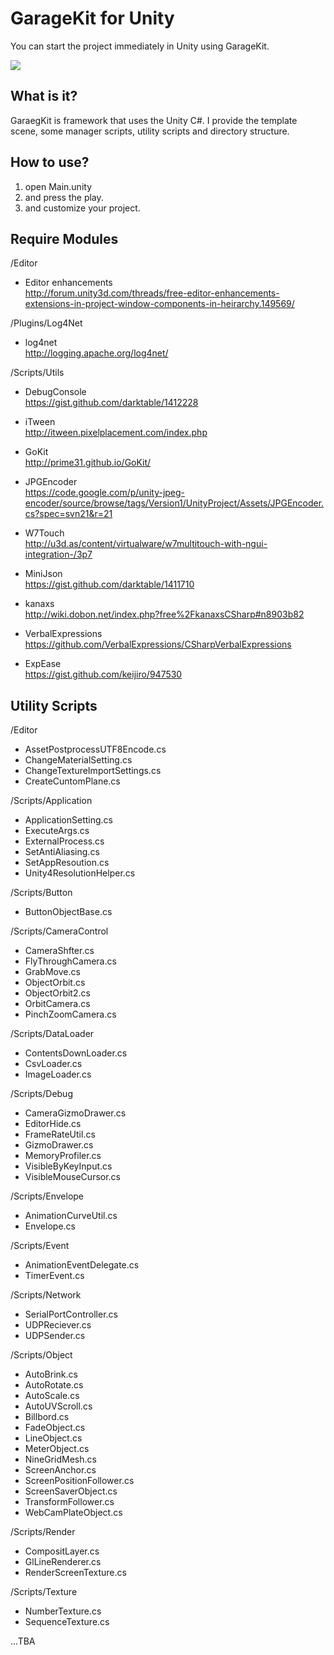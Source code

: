 GarageKit for Unity
===================
You can start the project immediately in Unity using GarageKit.

![](http://media.tumblr.com/1ad50e485e709219816e2cc0057d65b1/tumblr_inline_ndw8fqGnIb1qzb8ql.png)

## What is it?

GaraegKit is framework that uses the Unity C#. I provide the template scene, some manager scripts, utility scripts and directory structure.

## How to use?

1. open Main.unity
2. and press the play.
3. and customize your project.

## Require Modules

/Editor

- Editor enhancements  
http://forum.unity3d.com/threads/free-editor-enhancements-extensions-in-project-window-components-in-heirarchy.149569/

/Plugins/Log4Net

- log4net  
http://logging.apache.org/log4net/

/Scripts/Utils

- DebugConsole  
https://gist.github.com/darktable/1412228

- iTween  
http://itween.pixelplacement.com/index.php

- GoKit  
http://prime31.github.io/GoKit/

- JPGEncoder  
https://code.google.com/p/unity-jpeg-encoder/source/browse/tags/Version1/UnityProject/Assets/JPGEncoder.cs?spec=svn21&r=21

- W7Touch  
http://u3d.as/content/virtualware/w7multitouch-with-ngui-integration-/3p7

- MiniJson  
https://gist.github.com/darktable/1411710

- kanaxs  
http://wiki.dobon.net/index.php?free%2FkanaxsCSharp#n8903b82

- VerbalExpressions  
https://github.com/VerbalExpressions/CSharpVerbalExpressions

- ExpEase  
https://gist.github.com/keijiro/947530

## Utility Scripts

/Editor

- AssetPostprocessUTF8Encode.cs
- ChangeMaterialSetting.cs
- ChangeTextureImportSettings.cs
- CreateCuntomPlane.cs

/Scripts/Application
  
- ApplicationSetting.cs
- ExecuteArgs.cs
- ExternalProcess.cs
- SetAntiAliasing.cs
- SetAppResoution.cs
- Unity4ResolutionHelper.cs

/Scripts/Button

- ButtonObjectBase.cs

/Scripts/CameraControl

- CameraShfter.cs
- FlyThroughCamera.cs
- GrabMove.cs
- ObjectOrbit.cs
- ObjectOrbit2.cs
- OrbitCamera.cs
- PinchZoomCamera.cs

/Scripts/DataLoader

- ContentsDownLoader.cs
- CsvLoader.cs
- ImageLoader.cs

/Scripts/Debug

- CameraGizmoDrawer.cs
- EditorHide.cs
- FrameRateUtil.cs
- GizmoDrawer.cs
- MemoryProfiler.cs
- VisibleByKeyInput.cs
- VisibleMouseCursor.cs

/Scripts/Envelope

- AnimationCurveUtil.cs
- Envelope.cs

/Scripts/Event

- AnimationEventDelegate.cs
- TimerEvent.cs

/Scripts/Network

- SerialPortController.cs
- UDPReciever.cs
- UDPSender.cs

/Scripts/Object

- AutoBrink.cs
- AutoRotate.cs
- AutoScale.cs
- AutoUVScroll.cs
- Billbord.cs
- FadeObject.cs
- LineObject.cs
- MeterObject.cs
- NineGridMesh.cs
- ScreenAnchor.cs
- ScreenPositionFollower.cs
- ScreenSaverObject.cs
- TransformFollower.cs
- WebCamPlateObject.cs

/Scripts/Render

- CompositLayer.cs
- GlLineRenderer.cs
- RenderScreenTexture.cs

/Scripts/Texture

- NumberTexture.cs
- SequenceTexture.cs

...TBA
